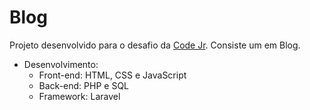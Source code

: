 # Blog

Projeto desenvolvido para o desafio da [Code Jr](https://codejr.com.br/). Consiste um em Blog.

- Desenvolvimento:
  - Front-end: HTML, CSS e JavaScript
  - Back-end: PHP e SQL
  - Framework: Laravel